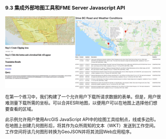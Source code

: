 ### 9.3 集成外部地图工具和FME Server Javascript API

![](./Images/10.0.1.TrafficMap.png)

在第一个练习中，我们构建了一个允许用户下载所请求数据的表单。但是，用户很难测量下载所需的坐标。可以合并ESRI地图，以便用户可以在地图上选择他们想要查看的区域。

此示例允许用户使用ArcGIS JavaScript API中的绘图工具绘制点，线或多边形。在地图上创建几何图形后，将其作为众所周知的文本（WKT）发送到工作空间。工作空间将该几何图形转换为GeoJSON并将其流回Web应用程序。
